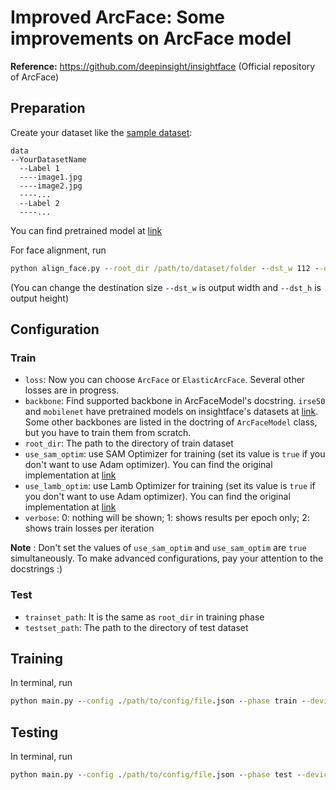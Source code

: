 # Improved ArcFace: Some improvements on ArcFace model
**Reference:** https://github.com/deepinsight/insightface (Official repository of ArcFace) 

## Preparation
Create your dataset like the [sample dataset](https://drive.google.com/file/d/1D9Wt6horQdrFdRAMxc3CdYkKHulV00Up/view?usp=sharing):<br/>
```
data
--YourDatasetName
  --Label 1
  ----image1.jpg
  ----image2.jpg
  ----...
  --Label 2
  ----...
```

You can find pretrained model at [link](https://drive.google.com/drive/folders/1FMXmo0I9Mhqgjn2cwyD9WcoaV0Ey65dU?usp=sharing) <br />

For face alignment, run 
```bat
python align_face.py --root_dir /path/to/dataset/folder --dst_w 112 --dst_h 112
``` 
(You can change the destination size ```--dst_w``` is output width and ```--dst_h``` is output height) 

## Configuration 
### Train
* ```loss```: Now you can choose ```ArcFace``` or ```ElasticArcFace```. Several other losses are in progress. <br/>
* ```backbone```: Find supported backbone in ArcFaceModel's docstring. ```irse50``` and ```mobilenet``` have pretrained models on insightface's datasets at [link](https://drive.google.com/drive/folders/1FMXmo0I9Mhqgjn2cwyD9WcoaV0Ey65dU?usp=sharing). Some other backbones are listed in the doctring of ```ArcFaceModel``` class, but you have to train them from scratch. <br/>
* ```root_dir```: The path to the directory of train dataset <br/>
* ```use_sam_optim```: use SAM Optimizer for training (set its value is ```true``` if you don't want to use Adam optimizer). You can find the original implementation at [link](https://github.com/davda54/sam) <br/>
* ```use_lamb_optim```: use Lamb Optimizer for training (set its value is ```true``` if you don't want to use Adam optimizer). You can find the original implementation at [link](https://github.com/cybertronai/pytorch-lamb/blob/master/pytorch_lamb/lamb.py) <br/>
* ```verbose```: 0: nothing will be shown; 1: shows results per epoch only; 2: shows train losses per iteration <br/>

**Note** : Don't set the values of ```use_sam_optim``` and  ```use_sam_optim``` are ```true``` simultaneously. To make advanced configurations, pay your attention to the docstrings :) <br/>

### Test
* ```trainset_path```: It is the same as ```root_dir``` in training phase <br/>
* ```testset_path```: The path to the directory of test dataset <br/>

## Training
In terminal, run 
```bat 
python main.py --config ./path/to/config/file.json --phase train --device 0
```

## Testing
In terminal, run 
```bat
python main.py --config ./path/to/config/file.json --phase test --device 0
```

